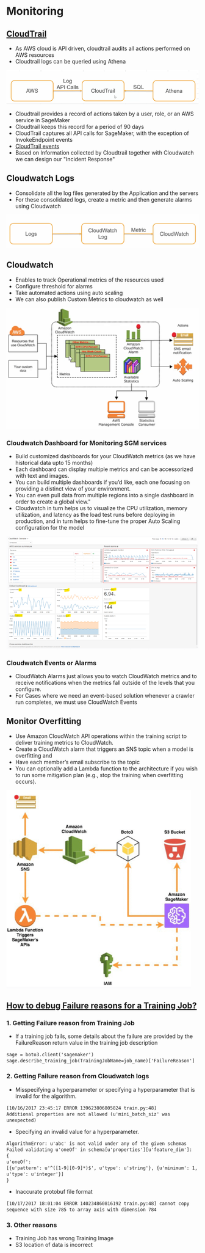 # Monitoring
## [CloudTrail](https://docs.aws.amazon.com/sagemaker/latest/dg/logging-using-cloudtrail.html)
- As AWS cloud is API driven, cloudtrail audits all actions performed on AWS resources										
- Cloudtrail logs can be queried using Athena
<img src="images/1.png">

- Cloudtrail provides a record of actions taken by a user, role, or an AWS service in SageMaker
- Cloudtrail keeps this record for a period of 90 days
- CloudTrail captures all API calls for SageMaker, with the exception of InvokeEndpoint events										
- [CloudTrail events](https://docs.aws.amazon.com/awscloudtrail/latest/userguide/view-cloudtrail-events.html)
- Based on Information collected by Cloudtrail together with Cloudwatch we can design our "Incident Response"

## Cloudwatch Logs
- Consolidate all the log files generated by the Application and the servers										
- For these consolidated logs, create a metric and then generate alarms using Cloudwatch
<img src="images/2.png">

## Cloudwatch
- Enables to track Operational metrics of the resources used
- Configure threshold for alarms
- Take automated actions using auto scaling
- We can also publish Custom Metrics to cloudwatch as well
<img src="images/3.png">

### Cloudwatch Dashboard for Monitoring SGM services
- Build customized dashboards for your CloudWatch metrics (as we have historical data upto 15 months)
- Each dashboard can display multiple metrics and can be accessorized with text and images. 
- You can build multiple dashboards if you’d like, each one focusing on providing a distinct view of your environment. 
- You can even pull data from multiple regions into a single dashboard in order to create a global view."										
- Cloudwatch in turn helps us to visualize the CPU utilization, memory utilization, and latency as the load test runs before deploying in production, and in turn helps to fine-tune the proper Auto Scaling configuration for the model										
<img src="images/4.png">

### Cloudwatch Events or Alarms										
- CloudWatch Alarms just allows you to watch CloudWatch metrics and to receive notifications when the metrics fall outside of the levels that you configure.										
- For Cases where we need an event-based solution whenever a crawler run completes, we must use CloudWatch Events

## Monitor Overfitting										
- Use Amazon CloudWatch API operations within the training script to deliver training metrics to CloudWatch. 
- Create a CloudWatch alarm that triggers an SNS topic when a model is overfitting and 
- Have each member’s email subscribe to the topic
- You can optionally add a Lambda function to the architecture if you wish to run some mitigation plan (e.g., stop the training when overfitting occurs).
<img src="images/5.png">

## [How to debug Failure reasons for a Training Job?](https://docs.aws.amazon.com/sagemaker/latest/dg/common-info-all-sagemaker-models-logs.html)
### 1. Getting Failure reason from Training Job										
- If a training job fails, some details about the failure are provided by the FailureReason return value in the training job description										
```
sage = boto3.client('sagemaker')
sage.describe_training_job(TrainingJobName=job_name)['FailureReason']
```
### 2. Getting Failure reason from Cloudwatch logs										
- Misspecifying a hyperparameter or specifying a hyperparameter that is invalid for the algorithm.										
```
[10/16/2017 23:45:17 ERROR 139623806805824 train.py:48]
Additional properties are not allowed (u'mini_batch_siz' was unexpected)
```
- Specifying an invalid value for a hyperparameter.										
```
AlgorithmError: u'abc' is not valid under any of the given schemas 
Failed validating u'oneOf' in schema[u'properties'][u'feature_dim']: 
{
u'oneOf': 
[{u'pattern': u'^([1-9][0-9]*)$', u'type': u'string'}, {u'minimum': 1, u'type': u'integer'}]
}
```										
- Inaccurate protobuf file format										
```
[10/17/2017 18:01:04 ERROR 140234860816192 train.py:48] cannot copy sequence with size 785 to array axis with dimension 784
```									
										
### 3. Other reasons										
- Training Job has wrong Training Image										
- S3 location of data is incorrect										
